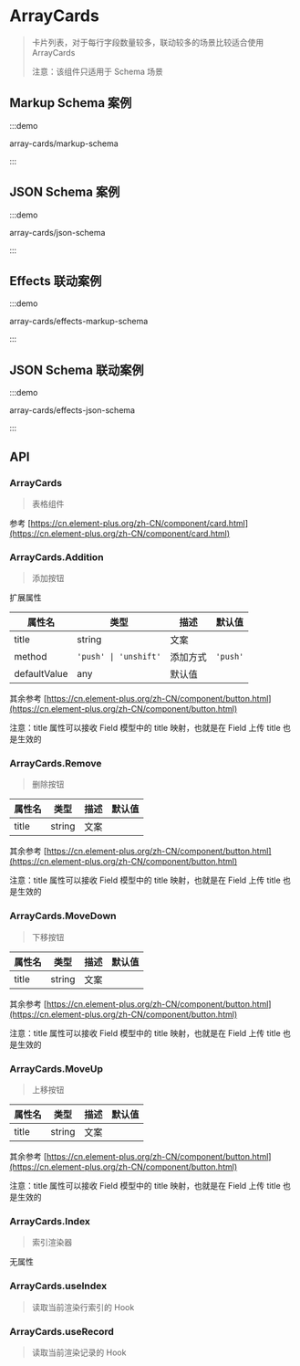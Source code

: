 # ArrayCards

> 卡片列表，对于每行字段数量较多，联动较多的场景比较适合使用 ArrayCards
>
> 注意：该组件只适用于 Schema 场景

## Markup Schema 案例

:::demo

array-cards/markup-schema

:::

## JSON Schema 案例

:::demo

array-cards/json-schema

:::

## Effects 联动案例

:::demo

array-cards/effects-markup-schema

:::

## JSON Schema 联动案例

:::demo

array-cards/effects-json-schema

:::

## API

### ArrayCards

> 表格组件

参考 [https://cn.element-plus.org/zh-CN/component/card.html](https://cn.element-plus.org/zh-CN/component/card.html)

### ArrayCards.Addition

> 添加按钮

扩展属性

| 属性名       | 类型                  | 描述     | 默认值   |
| ------------ | --------------------- | -------- | -------- |
| title        | string                | 文案     |          |
| method       | `'push' \| 'unshift'` | 添加方式 | `'push'` |
| defaultValue | any                   | 默认值   |          |

其余参考 [https://cn.element-plus.org/zh-CN/component/button.html](https://cn.element-plus.org/zh-CN/component/button.html)

注意：title 属性可以接收 Field 模型中的 title 映射，也就是在 Field 上传 title 也是生效的

### ArrayCards.Remove

> 删除按钮

| 属性名 | 类型   | 描述 | 默认值 |
| ------ | ------ | ---- | ------ |
| title  | string | 文案 |        |

其余参考 [https://cn.element-plus.org/zh-CN/component/button.html](https://cn.element-plus.org/zh-CN/component/button.html)

注意：title 属性可以接收 Field 模型中的 title 映射，也就是在 Field 上传 title 也是生效的

### ArrayCards.MoveDown

> 下移按钮

| 属性名 | 类型   | 描述 | 默认值 |
| ------ | ------ | ---- | ------ |
| title  | string | 文案 |        |

其余参考 [https://cn.element-plus.org/zh-CN/component/button.html](https://cn.element-plus.org/zh-CN/component/button.html)

注意：title 属性可以接收 Field 模型中的 title 映射，也就是在 Field 上传 title 也是生效的

### ArrayCards.MoveUp

> 上移按钮

| 属性名 | 类型   | 描述 | 默认值 |
| ------ | ------ | ---- | ------ |
| title  | string | 文案 |        |

其余参考 [https://cn.element-plus.org/zh-CN/component/button.html](https://cn.element-plus.org/zh-CN/component/button.html)

注意：title 属性可以接收 Field 模型中的 title 映射，也就是在 Field 上传 title 也是生效的

### ArrayCards.Index

> 索引渲染器

无属性

### ArrayCards.useIndex

> 读取当前渲染行索引的 Hook

### ArrayCards.useRecord

> 读取当前渲染记录的 Hook
